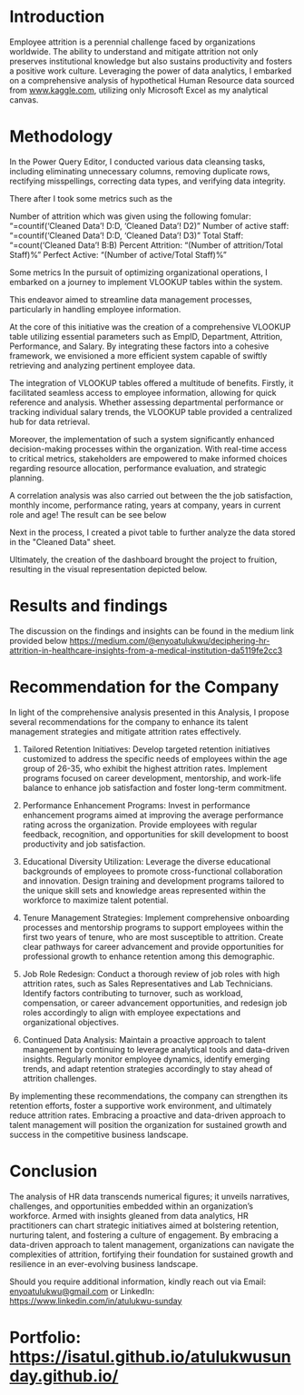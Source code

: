 # Introduction
Employee attrition is a perennial challenge faced by organizations worldwide. The ability to understand and mitigate attrition not only preserves institutional knowledge but also sustains productivity and fosters a positive work culture.
Leveraging the power of data analytics, I embarked on a comprehensive analysis of hypothetical Human Resource data sourced from www.kaggle.com, utilizing only Microsoft Excel as my analytical canvas.

# Methodology

In the Power Query Editor, I conducted various data cleansing tasks, including eliminating unnecessary columns, removing duplicate rows, rectifying misspellings, correcting data types, and verifying data integrity.


There after I took some metrics such as the

Number of attrition which was given using the following fomular: “=countif(‘Cleaned Data’! D:D, ‘Cleaned Data’! D2)”
Number of active staff: “=countif(‘Cleaned Data’! D:D, ‘Cleaned Data’! D3)”
Total Staff: “=count(‘Cleaned Data’! B:B)
Percent Attrition: “(Number of attrition/Total Staff)%”
Perfect Active: “(Number of active/Total Staff)%”

Some metrics
In the pursuit of optimizing organizational operations, I embarked on a journey to implement VLOOKUP tables within the system.

This endeavor aimed to streamline data management processes, particularly in handling employee information.

At the core of this initiative was the creation of a comprehensive VLOOKUP table utilizing essential parameters such as EmpID, Department, Attrition, Performance, and Salary. By integrating these factors into a cohesive framework, we envisioned a more efficient system capable of swiftly retrieving and analyzing pertinent employee data.

The integration of VLOOKUP tables offered a multitude of benefits. Firstly, it facilitated seamless access to employee information, allowing for quick reference and analysis. Whether assessing departmental performance or tracking individual salary trends, the VLOOKUP table provided a centralized hub for data retrieval.

Moreover, the implementation of such a system significantly enhanced decision-making processes within the organization. With real-time access to critical metrics, stakeholders are empowered to make informed choices regarding resource allocation, performance evaluation, and strategic planning.


A correlation analysis was also carried out between the the job satisfaction, monthly income, performance rating, years at company, years in current role and age! The result can be see below

Next in the process, I created a pivot table to further analyze the data stored in the "Cleaned Data" sheet.

Ultimately, the creation of the dashboard brought the project to fruition, resulting in the visual representation depicted below.


# Results and findings

The discussion on the findings and insights can be found in the medium link provided below 
https://medium.com/@enyoatulukwu/deciphering-hr-attrition-in-healthcare-insights-from-a-medical-institution-da5119fe2cc3

# Recommendation for the Company

In light of the comprehensive analysis presented in this Analysis, I propose several recommendations for the company to enhance its talent management strategies and mitigate attrition rates effectively.

1. Tailored Retention Initiatives: Develop targeted retention initiatives customized to address the specific needs of employees within the age group of 26-35, who exhibit the highest attrition rates. Implement programs focused on career development, mentorship, and work-life balance to enhance job satisfaction and foster long-term commitment.

2. Performance Enhancement Programs: Invest in performance enhancement programs aimed at improving the average performance rating across the organization. Provide employees with regular feedback, recognition, and opportunities for skill development to boost productivity and job satisfaction.

3. Educational Diversity Utilization: Leverage the diverse educational backgrounds of employees to promote cross-functional collaboration and innovation. Design training and development programs tailored to the unique skill sets and knowledge areas represented within the workforce to maximize talent potential.

4. Tenure Management Strategies: Implement comprehensive onboarding processes and mentorship programs to support employees within the first two years of tenure, who are most susceptible to attrition. Create clear pathways for career advancement and provide opportunities for professional growth to enhance retention among this demographic.

5. Job Role Redesign: Conduct a thorough review of job roles with high attrition rates, such as Sales Representatives and Lab Technicians. Identify factors contributing to turnover, such as workload, compensation, or career advancement opportunities, and redesign job roles accordingly to align with employee expectations and organizational objectives.

6. Continued Data Analysis: Maintain a proactive approach to talent management by continuing to leverage analytical tools and data-driven insights. Regularly monitor employee dynamics, identify emerging trends, and adapt retention strategies accordingly to stay ahead of attrition challenges.

By implementing these recommendations, the company can strengthen its retention efforts, foster a supportive work environment, and ultimately reduce attrition rates. Embracing a proactive and data-driven approach to talent management will position the organization for sustained growth and success in the competitive business landscape.

# Conclusion

The analysis of HR data transcends numerical figures; it unveils narratives, challenges, and opportunities embedded within an organization’s workforce. Armed with insights gleaned from data analytics, HR practitioners can chart strategic initiatives aimed at bolstering retention, nurturing talent, and fostering a culture of engagement. By embracing a data-driven approach to talent management, organizations can navigate the complexities of attrition, fortifying their foundation for sustained growth and resilience in an ever-evolving business landscape.


Should you require additional information, kindly reach out via Email: enyoatulukwu@gmail.com or LinkedIn: https://www.linkedin.com/in/atulukwu-sunday
# Portfolio: https://isatul.github.io/atulukwusunday.github.io/
